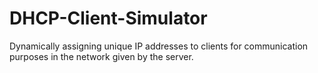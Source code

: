# DHCP-Client-Simulator
Dynamically assigning unique IP addresses to clients for communication purposes in the network given by the server.

